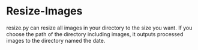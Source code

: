# Resize-Images

resize.py can resize all images in your directory to the size you want. 
If you choose the path of the directory including images, it outputs processed images to the directory named the date.
